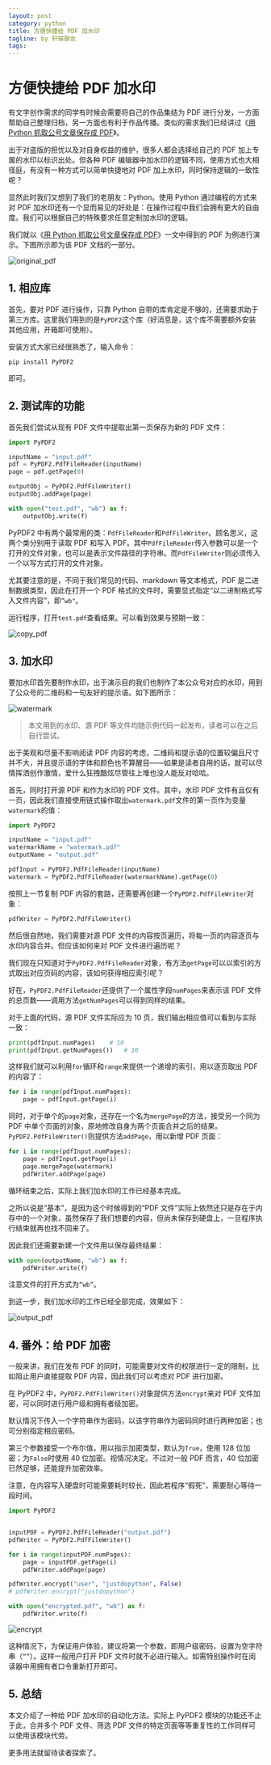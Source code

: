 ```yaml
---
layout: post
category: python
title: 方便快捷给 PDF 加水印
tagline: by 轩辕御龙
tags:
---
```


# 方便快捷给 PDF 加水印

有文字创作需求的同学有时候会需要将自己的作品集结为 PDF 进行分发，一方面帮助自己整理归档，另一方面也有利于作品传播。类似的需求我们已经讲过《[用 Python 抓取公号文章保存成 PDF](https://mp.weixin.qq.com/s/jGjCfnGdxzK29FgC4E-_Cg)》。

<!--more-->

出于对盗版的担忧以及对自身权益的维护，很多人都会选择给自己的 PDF 加上专属的水印以标识出处。但各种 PDF 编辑器中加水印的逻辑不同，使用方式也大相径庭，有没有一种方式可以简单快捷地对 PDF 加上水印，同时保持逻辑的一致性呢？

显然此时我们又想到了我们的老朋友：Python。使用 Python 通过编程的方式来对 PDF 加水印还有一个显而易见的好处是：在操作过程中我们会拥有更大的自由度。我们可以根据自己的特殊要求任意定制加水印的逻辑。

我们就以《[用 Python 抓取公号文章保存成 PDF](https://mp.weixin.qq.com/s/jGjCfnGdxzK29FgC4E-_Cg)》一文中得到的 PDF 为例进行演示。下图所示即为该 PDF 文档的一部分。

![original_pdf](http://www.justdopython.com/assets/images/2020/03/27/original_pdf.png)

## 1. 相应库

首先，要对 PDF 进行操作，只靠 Python 自带的库肯定是不够的，还需要求助于第三方库。这里我们用到的是`PyPDF2`这个库（好消息是，这个库不需要额外安装其他应用，开箱即可使用）。

安装方式大家已经很熟悉了，输入命令：

```shell
pip install PyPDF2
```

即可。

## 2. 测试库的功能

首先我们尝试从现有 PDF 文件中提取出第一页保存为新的 PDF 文件：

```python
import PyPDF2

inputName = "input.pdf"
pdf = PyPDF2.PdfFileReader(inputName)
page = pdf.getPage(0)

outputObj = PyPDF2.PdfFileWriter()
outputObj.addPage(page)

with open("test.pdf", "wb") as f:
    outputObj.write(f)
```

PyPDF2 中有两个最常用的类：`PdfFileReader`和`PdfFileWriter`。顾名思义，这两个类分别用于读取 PDF 和写入 PDF。其中`PdfFileReader`传入参数可以是一个打开的文件对象，也可以是表示文件路径的字符串。而`PdfFileWriter`则必须传入一个以写方式打开的文件对象。

尤其要注意的是，不同于我们常见的代码、markdown 等文本格式，PDF 是二进制数据类型，因此在打开一个 PDF 格式的文件时，需要显式指定“以二进制格式写入文件内容”，即`”wb"`。

运行程序，打开`test.pdf`查看结果。可以看到效果与预期一致：

![copy_pdf](http://www.justdopython.com/assets/images/2020/03/27/copy_pdf.png)

## 3. 加水印

要加水印首先要制作水印，出于演示目的我们也制作了本公众号对应的水印，用到了公众号的二维码和一句友好的提示语。如下图所示：

![watermark](http://www.justdopython.com/assets/images/2020/03/27/watermark.png)

> 本文用到的水印、源 PDF 等文件均随示例代码一起发布，读者可以在之后自行尝试。

出于美观和尽量不影响阅读 PDF 内容的考虑，二维码和提示语的位置较偏且尺寸并不大，并且提示语的字体和颜色也不算醒目——如果是读者自用的话，就可以尽情挥洒创作激情，爱什么狂拽酷炫尽管往上堆也没人能反对哈哈。

首先，同时打开源 PDF 和作为水印的 PDF 文件。其中，水印 PDF 文件有且仅有一页，因此我们直接使用链式操作取出`watermark.pdf`文件的第一页作为变量`watermark`的值：

```python
import PyPDF2

inputName = "input.pdf"
watermarkName = "watermark.pdf"
outputName = "output.pdf"

pdfInput = PyPDF2.PdfFileReader(inputName)
watermark = PyPDF2.PdfFileReader(watermarkName).getPage(0)
```

按照上一节复制 PDF 内容的套路，还需要再创建一个`PyPDF2.PdfFileWriter`对象：

```python
pdfWriter = PyPDF2.PdfFileWriter()
```

然后很自然地，我们需要对源 PDF 文件的内容按页遍历，将每一页的内容逐页与水印内容合并。但应该如何来对 PDF 文件进行遍历呢？

我们现在只知道对于`PyPDF2.PdfFileReader`对象，有方法`getPage`可以以索引的方式取出对应页码的内容，该如何获得相应索引呢？

好在，`PyPDF2.PdfFileReader`还提供了一个属性字段`numPages`来表示该 PDF 文件的总页数——调用方法`getNumPages`可以得到同样的结果。

对于上面的代码，源 PDF 文件实际应为 10 页，我们输出相应值可以看到与实际一致：

```python
print(pdfInput.numPages)	# 10
print(pdfInput.getNumPages())	# 10
```

这样我们就可以利用`for`循环和`range`来提供一个递增的索引，用以逐页取出 PDF 的内容了：

```python
for i in range(pdfInput.numPages):
    page = pdfInput.getPage(i)
```

同时，对于单个的`page`对象，还存在一个名为`mergePage`的方法，接受另一个同为 PDF 中单个页面的对象，原地修改自身为两个页面合并之后的结果。`PyPDF2.PdfFileWriter()`则提供方法`addPage`，用以新增 PDF 页面：

```python
for i in range(pdfInput.numPages):
    page = pdfInput.getPage(i)
    page.mergePage(watermark)
    pdfWriter.addPage(page)
```

循环结束之后，实际上我们加水印的工作已经基本完成。

之所以说是“基本”，是因为这个时候得到的“PDF 文件”实际上依然还只是存在于内存中的一个对象，虽然保存了我们想要的内容，但尚未保存到硬盘上，一旦程序执行结束就再也找不回来了。

因此我们还需要新建一个文件用以保存最终结果：

```python
with open(outputName, "wb") as f:
    pdfWriter.write(f)
```

注意文件的打开方式为`“wb”`。

到这一步，我们加水印的工作已经全部完成，效果如下：

![output_pdf](http://www.justdopython.com/assets/images/2020/03/27/output_pdf.png)

## 4. 番外：给 PDF 加密

一般来讲，我们在发布 PDF 的同时，可能需要对文件的权限进行一定的限制，比如阻止用户直接提取 PDF 内容，因此我们可以考虑对 PDF 进行加密。

在 PyPDF2 中，`PyPDF2.PdfFileWriter()`对象提供方法`encrypt`来对 PDF 文件加密，可以同时进行用户级和拥有者级加密。

默认情况下传入一个字符串作为密码，以该字符串作为密码同时进行两种加密；也可分别指定相应密码。

第三个参数接受一个布尔值，用以指示加密类型，默认为`True`，使用 128 位加密；为`False`时使用 40 位加密。视情况决定。不过对一般 PDF 而言，40 位加密已然足够，还能提升加密效率。

注意，在内容写入硬盘时可能需要耗时较长，因此若程序“假死”，需要耐心等待一段时间。

```python
import PyPDF2


inputPDF = PyPDF2.PdfFileReader("output.pdf")
pdfWriter = PyPDF2.PdfFileWriter()

for i in range(inputPDF.numPages):
    page = inputPDF.getPage(i)
    pdfWriter.addPage(page)

pdfWriter.encrypt("user", "justdopython", False)
# pdfWriter.encrypt("justdopython")

with open("encrypted.pdf", "wb") as f:
    pdfWriter.write(f)
```

![encrypt](http://www.justdopython.com/assets/images/2020/03/27/encrypt.png)

这种情况下，为保证用户体验，建议将第一个参数，即用户级密码，设置为空字符串（`“”`）。这样一般用户打开 PDF 文件时就不必进行输入。如需特别操作时在阅读器中用拥有者口令重新打开即可。

## 5. 总结

本文介绍了一种给 PDF 加水印的自动化方法。实际上 PyPDF2 模块的功能还不止于此，合并多个 PDF 文件、筛选 PDF 文件的特定页面等等重复性的工作同样可以使用该模块代劳。

更多用法就留待读者探索了。

